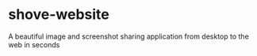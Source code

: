 shove-website
=============

A beautiful image and screenshot sharing application from desktop to the web in seconds
